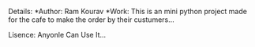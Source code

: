 Details:
  *Author: Ram Kourav
  *Work: This is an mini python project made for the cafe to make the order by their custumers...

Lisence:
  Anyonle Can Use It...
